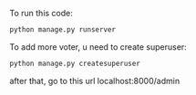 To run this code:
```bash
python manage.py runserver
```
To add more voter, u need to create superuser:
```bash
python manage.py createsuperuser
```
after that, go to this url localhost:8000/admin
